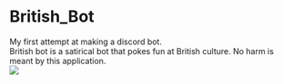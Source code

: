 # British_Bot
My first attempt at making a discord bot. </br>
British bot is a satirical bot that pokes fun at British culture. No harm is meant by this application. </br>
![](images/bot_image1.png")
